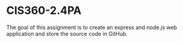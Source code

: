 # CIS360-2.4PA
 The goal of this assignment is to create an express and node.js web application and store the source code in GitHub.
